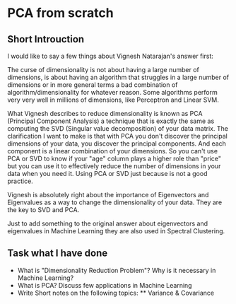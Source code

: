 # PCA from scratch

## Short Introuction 

I would like to say a few things about Vignesh Natarajan's answer first:

The curse of dimensionality is not about having a large number of dimensions, is about having an algorithm that struggles in a large number of dimensions or in more general terms a bad combination of algorithm/dimensionality for whatever reason. Some algorithms perform very very well in millions of dimensions, like Perceptron and Linear SVM.

What Vignesh describes to reduce dimensionality is known as PCA (Principal Component Analysis) a technique that is exactly the same as computing the SVD (Singular value decomposition) of your data matrix. The clarification I want to make is that with PCA you don't discover the principal dimensions of your data, you discover the principal components. And each component is a linear combination of your dimensions. So you can't use PCA or SVD to know if your "age" column plays a higher role than "price" but you can use it to effectively reduce the number of dimensions in your data when you need it. Using PCA or SVD just because is not a good practice.

Vignesh is absolutely right about the importance of Eigenvectors and Eigenvalues as a way to change the dimensionality of your data. They are the key to SVD and PCA.

Just to add something to the original answer about eigenvectors and eigenvalues in Machine Learning they are also used in Spectral Clustering.

## Task what I have done 

* What is "Dimensionality Reduction Problem"? Why is it necessary in Machine Learning?
* What is PCA? Discuss few applications in Machine Learning
* Write Short notes on the following topics:
** Variance & Covariance
